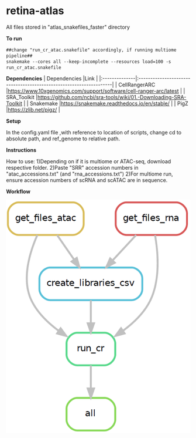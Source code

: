 # retina-atlas
All files stored in "atlas_snakefiles_faster" directory

**To run**
```
##change "run_cr_atac.snakefile" accordingly, if running multiome pipeline##
snakemake --cores all --keep-incomplete --resources load=100 -s run_cr_atac.snakefile
```
**Dependencies**
| Dependencies  |Link                                                                |
|:--------------|:-------------------------------------------------------------------|
| CellRangerARC |https://www.10xgenomics.com/support/software/cell-ranger-arc/latest |
| SRA_Toolkit   |https://github.com/ncbi/sra-tools/wiki/01.-Downloading-SRA-Toolkit  |
| Snakemake     |https://snakemake.readthedocs.io/en/stable/                         |
| PigZ          |https://zlib.net/pigz/                                              |

**Setup**

In the config.yaml file ,with reference to location of scripts, change cd to absolute path, and ref_genome to relative path.

**Instructions**

How to use:
1)Depending on if it is multiome or ATAC-seq, download respective folder.
2)Paste "SRR" accession numbers in "atac_accessions.txt" (and "rna_accessions.txt")
2)For multiome run, ensure accession numbers of scRNA and scATAC are in sequence.

**Workflow**

![plot](./run_cr.PNG)
